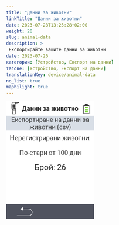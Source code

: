 ```yaml
---
title: "Данни за животни"
linkTitle: "Данни за животни"
date: 2023-07-28T13:25:28+02:00
weight: 20
slug: animal-data
description: >
 Експортирайте вашите данни за животни
date: 2023-07-26
категории: [Устройство, Експорт на данни]
тагове: [Устройство, Експорт на данни]
translationKey: device/animal-data
no_list: true
maphilight: true
---
```

<img src="animal-data.png" alt="Управление на данни VitalControl" title="Управление на данни" usemap="#workmap" class="maphilight" />

<map name="workmap">
  <area shape="rect" coords="2,40,238,80" alt="Експортиране на данни за животни (csv)" title="Експортирайте вашите данни за животни&#10;Клик с мишка: отворете документацията" href="/bg/docs/data-export/usb-drive/">

  <area shape="rect" coords="2,80,238,200" alt="Отписване на животни" title="Посочете възрастта, от която животните трябва да бъдат отписани&#10;Клик с мишка: отворете документацията" href="/bg/docs/device/data-management/animal-data/unregister-animal/">

  <area shape="rect" coords="2,282,120,319" alt="Назад" title="Тук можете да намерите цялата информация и инструкции за експортиране на данни за животни&#10;Клик с мишка: отворете документацията" href="/bg/docs/device/data-management/">
</map>
